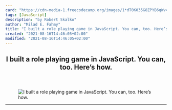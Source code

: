 ```yaml
---
card: "https://cdn-media-1.freecodecamp.org/images/1*dT0K035G8ZPYB6qWv4Vy1Q.png"
tags: [JavaScript]
description: "by Robert Skalko"
author: "Milad E. Fahmy"
title: "I built a role playing game in JavaScript. You can, too. Here’s how."
created: "2021-08-16T14:46:05+02:00"
modified: "2021-08-16T14:46:05+02:00"
---
```

<div class="site-wrapper">
<main id="site-main" class="site-main outer">
<div class="inner">
<article class="post-full post tag-javascript tag-gamedev tag-learning-to-code tag-life-lessons tag-web-development ">
<header class="post-full-header">
<h1 class="post-full-title">I built a role playing game in JavaScript. You can, too. Here’s how.</h1>
</header>
<figure class="post-full-image">
<picture>
<source media="(max-width: 700px)" sizes="1px" srcset="data:image/gif;base64,R0lGODlhAQABAIAAAAAAAP///yH5BAEAAAAALAAAAAABAAEAAAIBRAA7 1w">
<source media="(min-width: 701px)" sizes="(max-width: 800px) 400px,
(max-width: 1170px) 700px,
1400px" srcset="https://cdn-media-1.freecodecamp.org/images/1*dT0K035G8ZPYB6qWv4Vy1Q.png 300w,
https://cdn-media-1.freecodecamp.org/images/1*dT0K035G8ZPYB6qWv4Vy1Q.png 600w,
https://cdn-media-1.freecodecamp.org/images/1*dT0K035G8ZPYB6qWv4Vy1Q.png 1000w,
https://cdn-media-1.freecodecamp.org/images/1*dT0K035G8ZPYB6qWv4Vy1Q.png 2000w">
<img onerror="this.style.display='none'" src="https://cdn-media-1.freecodecamp.org/images/1*dT0K035G8ZPYB6qWv4Vy1Q.png" alt="I built a role playing game in JavaScript. You can, too. Here’s how.">
</picture>
</figure>
<section class="post-full-content">
<div class="post-content medium-migrated-article">
</div>
<hr>
</section>
</article>
</div>
</main>
</div>
<!-- Google Tag Manager (noscript) -->
<!-- End Google Tag Manager (noscript) -->
